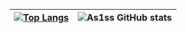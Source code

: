 | [![Top Langs](https://github-readme-stats-d9sr.vercel.app/api/top-langs?username=As1ss&theme=merko&card_width=475px)](https://github.com/As1ss/github-readme-stats) | ![As1ss GitHub stats](https://github-readme-stats.vercel.app/api?username=As1ss&count_private=true&theme=merko&show_icons=true&line_height=40) |
| ------------- | ------------- |





